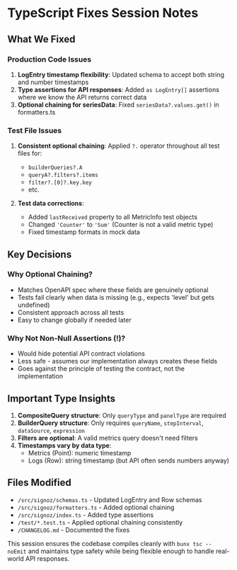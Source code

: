 # TypeScript Fixes Session Notes

## What We Fixed

### Production Code Issues
1. **LogEntry timestamp flexibility**: Updated schema to accept both string and number timestamps
2. **Type assertions for API responses**: Added `as LogEntry[]` assertions where we know the API returns correct data
3. **Optional chaining for seriesData**: Fixed `seriesData?.values.get()` in formatters.ts

### Test File Issues
1. **Consistent optional chaining**: Applied `?.` operator throughout all test files for:
   - `builderQueries?.A`
   - `queryA?.filters?.items`
   - `filter?.[0]?.key.key`
   - etc.

2. **Test data corrections**:
   - Added `lastReceived` property to all MetricInfo test objects
   - Changed `'Counter'` to `'Sum'` (Counter is not a valid metric type)
   - Fixed timestamp formats in mock data

## Key Decisions

### Why Optional Chaining?
- Matches OpenAPI spec where these fields are genuinely optional
- Tests fail clearly when data is missing (e.g., expects 'level' but gets undefined)
- Consistent approach across all tests
- Easy to change globally if needed later

### Why Not Non-Null Assertions (!)?
- Would hide potential API contract violations
- Less safe - assumes our implementation always creates these fields
- Goes against the principle of testing the contract, not the implementation

## Important Type Insights

1. **CompositeQuery structure**: Only `queryType` and `panelType` are required
2. **BuilderQuery structure**: Only requires `queryName`, `stepInterval`, `dataSource`, `expression`
3. **Filters are optional**: A valid metrics query doesn't need filters
4. **Timestamps vary by data type**:
   - Metrics (Point): numeric timestamp
   - Logs (Row): string timestamp (but API often sends numbers anyway)

## Files Modified
- `/src/signoz/schemas.ts` - Updated LogEntry and Row schemas
- `/src/signoz/formatters.ts` - Added optional chaining
- `/src/signoz/index.ts` - Added type assertions
- `/test/*.test.ts` - Applied optional chaining consistently
- `/CHANGELOG.md` - Documented the fixes

This session ensures the codebase compiles cleanly with `bunx tsc --noEmit` and maintains type safety while being flexible enough to handle real-world API responses.